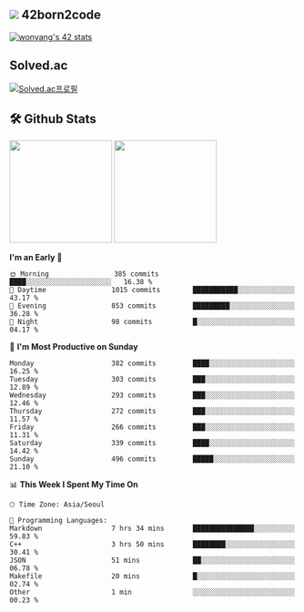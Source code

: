 
## <img src="https://img.shields.io/badge/-000000?style=flat&logo=42&logoColor=white"> 42born2code
[![wonyang's 42 stats](https://badge42.vercel.app/api/v2/cl5nhe5b6007809kydha7ht42/stats?cursusId=21&coalitionId=88)](https://profile.intra.42.fr/users/wonyang)

## Solved.ac
[![Solved.ac프로필](http://mazassumnida.wtf/api/v2/generate_badge?boj=bennyws)](https://solved.ac/bennyws)

## 🛠️ Github Stats
<p>
  <img height="180em" src="https://github-readme-stats-veggie-garden.vercel.app/api?username=gemstoneyang&show_icons=true&include_all_commits=true&bg_color=30,e96443,904e95&title_color=fff&text_color=fff">
  <img height="180em" src="https://github-readme-stats-veggie-garden.vercel.app/api/top-langs/?username=gemstoneyang&layout=compact&bg_color=30,e96443,904e95&title_color=fff&text_color=fff">
</p>

<!--START_SECTION:waka-->
**I'm an Early 🐤** 

```text
🌞 Morning                385 commits         ████░░░░░░░░░░░░░░░░░░░░░   16.38 % 
🌆 Daytime                1015 commits        ███████████░░░░░░░░░░░░░░   43.17 % 
🌃 Evening                853 commits         █████████░░░░░░░░░░░░░░░░   36.28 % 
🌙 Night                  98 commits          █░░░░░░░░░░░░░░░░░░░░░░░░   04.17 % 
```
📅 **I'm Most Productive on Sunday** 

```text
Monday                   382 commits         ████░░░░░░░░░░░░░░░░░░░░░   16.25 % 
Tuesday                  303 commits         ███░░░░░░░░░░░░░░░░░░░░░░   12.89 % 
Wednesday                293 commits         ███░░░░░░░░░░░░░░░░░░░░░░   12.46 % 
Thursday                 272 commits         ███░░░░░░░░░░░░░░░░░░░░░░   11.57 % 
Friday                   266 commits         ███░░░░░░░░░░░░░░░░░░░░░░   11.31 % 
Saturday                 339 commits         ████░░░░░░░░░░░░░░░░░░░░░   14.42 % 
Sunday                   496 commits         █████░░░░░░░░░░░░░░░░░░░░   21.10 % 
```


📊 **This Week I Spent My Time On** 

```text
🕑︎ Time Zone: Asia/Seoul

💬 Programming Languages: 
Markdown                 7 hrs 34 mins       ███████████████░░░░░░░░░░   59.83 % 
C++                      3 hrs 50 mins       ████████░░░░░░░░░░░░░░░░░   30.41 % 
JSON                     51 mins             ██░░░░░░░░░░░░░░░░░░░░░░░   06.78 % 
Makefile                 20 mins             █░░░░░░░░░░░░░░░░░░░░░░░░   02.74 % 
Other                    1 min               ░░░░░░░░░░░░░░░░░░░░░░░░░   00.23 % 
```


<!--END_SECTION:waka-->
